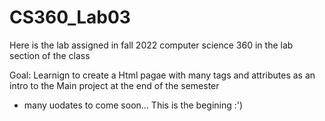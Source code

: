 # CS360_Lab03

Here is the lab assigned in fall 2022 computer science 360 in the lab section of the class

Goal: Learnign to create a Html pagae with many tags and attributes as an intro to the Main project at the end of the semester

  - many uodates to come soon... This is the begining :')
